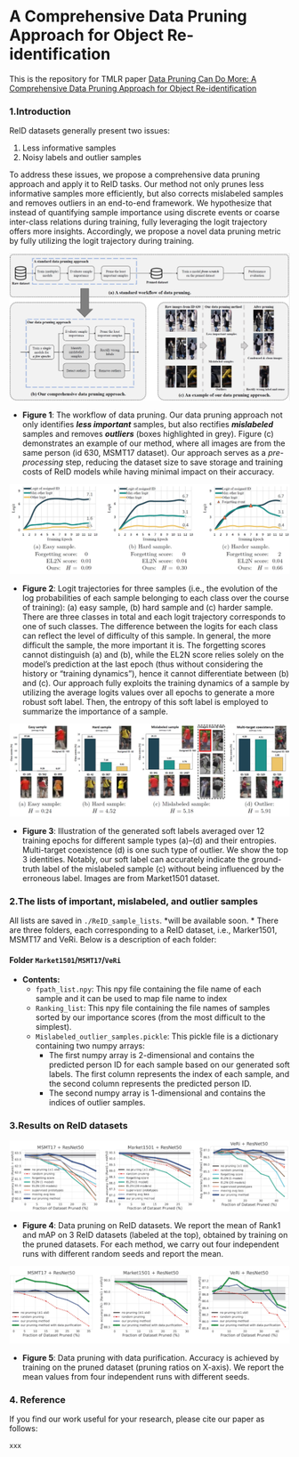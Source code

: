 # A Comprehensive Data Pruning Approach for Object Re-identification
This is the repository for TMLR paper [Data Pruning Can Do More: A Comprehensive Data Pruning Approach for Object Re-identification](https://openreview.net/pdf?id=vxxi7xzzn7)

### 1.Introduction
ReID datasets generally present two issues: 
<ol>
  <li>Less informative samples</li>
  <li>Noisy labels and outlier samples</li>
</ol>
To address these issues, we propose a comprehensive data pruning approach 
and apply it to ReID tasks. Our method not only prunes less informative samples more efficiently, 
but also corrects mislabeled samples and removes outliers in an end-to-end framework. 
We hypothesize that instead of quantifying sample importance using discrete events 
or coarse inter-class relations during training, 
fully leveraging the logit trajectory offers more insights. 
Accordingly, we propose a novel data pruning metric by fully utilizing 
the logit trajectory during training.


![pipline](https://raw.githubusercontent.com/Zi-Y/data-pruning-reid/main/figures/pipline.jpg)
* **Figure 1**: The workflow of data pruning. Our data pruning approach not only identifies 
___less important___ samples, but also rectifies ___mislabeled___ samples and 
removes ___outliers___ (boxes highlighted in grey). Figure (c) demonstrates 
an example of our method, where all images are from the same person (id 630, MSMT17 dataset). 
Our approach serves as a _pre-processing_ step, reducing the dataset size to save storage 
and training costs of ReID models while having minimal impact on their accuracy.



![Logit_trajectories](https://raw.githubusercontent.com/Zi-Y/data-pruning-reid/main/figures/Logit_trajectories.jpg)
* **Figure 2**: Logit trajectories for three samples (i.e., the evolution of the log probabilities of each sample
belonging to each class over the course of training): (a) easy sample, (b) hard sample and (c) harder sample.
There are three classes in total and each logit trajectory corresponds to one of such classes. The difference
between the logits for each class can reflect the level of difficulty of this sample. In general, the more
difficult the sample, the more important it is. The forgetting scores cannot distinguish (a) and (b), while the
EL2N score relies solely on the model’s prediction at the last epoch (thus without considering the history
or “training dynamics”), hence it cannot differentiate between (b) and (c). Our approach fully exploits the
training dynamics of a sample by utilizing the average logits values over all epochs to generate a more robust
soft label. Then, the entropy of this soft label is employed to summarize the importance of a sample. 




![examples](https://raw.githubusercontent.com/Zi-Y/data-pruning-reid/main/figures/examples.jpg)
* **Figure 3**: Illustration of the generated soft labels averaged over 12 training epochs for different sample types
(a)–(d) and their entropies. Multi-target coexistence (d) is one such type of outlier. We show the top 3
identities. Notably, our soft label can accurately indicate the ground-truth label of the mislabeled sample (c)
without being influenced by the erroneous label. Images are from Market1501 dataset.


### 2.The lists of important, mislabeled, and outlier samples
All lists are saved in `./ReID_sample_lists`. *will be available soon. *
There are three folders, each corresponding to a ReID dataset, i.e., Marker1501, MSMT17 and VeRi.
Below is a description of each folder:

#### Folder `Market1501`/`MSMT17`/`VeRi`
- **Contents:**
  - `fpath_list.npy`: This npy file containing the file name of each sample and it can be used to map file name to index
  - `Ranking_list`: This npy file containing the file names of samples sorted by our importance scores (from the most difficult to the simplest).
  - `Mislabeled_outlier_samples.pickle`: This pickle file is a dictionary containing two numpy arrays:
    - The first numpy array is 2-dimensional and
    contains the predicted person ID for each sample based on our generated soft labels.
    The first column represents the index of each sample, and the second column represents the predicted person ID.
    - The second numpy array is 1-dimensional and contains the indices of outlier samples.

### 3.Results on ReID datasets
![result1](https://raw.githubusercontent.com/Zi-Y/data-pruning-reid/main/figures/result1.jpg)
* **Figure 4**: Data pruning on ReID datasets. We report the mean of Rank1 and mAP on 3
ReID datasets (labeled at the top), obtained by training on the pruned datasets. For each method, we carry
out four independent runs with different random seeds and report the mean.

![result2](https://raw.githubusercontent.com/Zi-Y/data-pruning-reid/main/figures/result2.jpg)
* **Figure 5**: Data pruning with data purification. Accuracy is achieved by training on the pruned dataset
(pruning ratios on X-axis). We report the mean values from four independent runs with different seeds.



### 4. Reference
If you find our work useful for your research, please cite our paper as follows:
```
xxx
```
